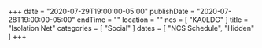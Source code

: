 +++
date = "2020-07-29T19:00:00-05:00"
publishDate = "2020-07-28T19:00:00-05:00"
endTime = ""
location = ""
ncs = [ "KA0LDG" ]
title = "Isolation Net"
categories = [ "Social" ]
dates = [ "NCS Schedule", "Hidden" ]
+++
